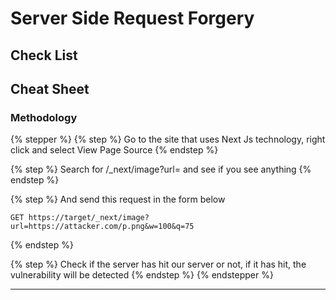 # Server Side Request Forgery

## Check List



## Cheat Sheet

### Methodology

{% stepper %}
{% step %}
Go to the site that uses Next Js technology, right click and select View Page Source
{% endstep %}

{% step %}
Search for /\_next/image?url= and see if you see anything
{% endstep %}

{% step %}
And send this request in the form below

```url
GET https://target/_next/image?url=https://attacker.com/p.png&w=100&q=75
```
{% endstep %}

{% step %}
Check if the server has hit our server or not, if it has hit, the vulnerability will be detected
{% endstep %}
{% endstepper %}

***
